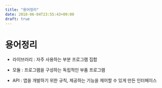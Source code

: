 ```yaml
---
title: "용어정리"
date: 2018-06-04T23:55:43+09:00
draft: true
---
```


# 용어정리

 - 라이브러리 : 자주 사용하는 부분 프로그램 집합

 - 모듈 : 프로그램을 구성하는 독립적인 부품 프로그램
 
 - API : 앱을 개발하기 위한 규칙, 제공하는 기능을 제어할 수 있게 만든 인터페이스